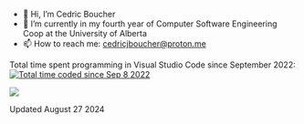 - 👋 Hi, I’m Cedric Boucher
- 🌱 I’m currently in my fourth year of Computer Software Engineering Coop at the University of Alberta
- 📫 How to reach me: cedricjboucher@proton.me

Total time spent programming in Visual Studio Code since September 2022:
<a href="https://wakatime.com/@bac6b0f1-e005-4a6c-b036-ab6b96c4c0ed"><img src="https://wakatime.com/badge/user/bac6b0f1-e005-4a6c-b036-ab6b96c4c0ed.svg" alt="Total time coded since Sep 8 2022" /></a>

<a><img src="https://wakatime.com/share/@bac6b0f1-e005-4a6c-b036-ab6b96c4c0ed/4d2d9a3f-4776-4760-93c9-a5b0eabdf77a.svg"></a>

Updated August 27 2024
